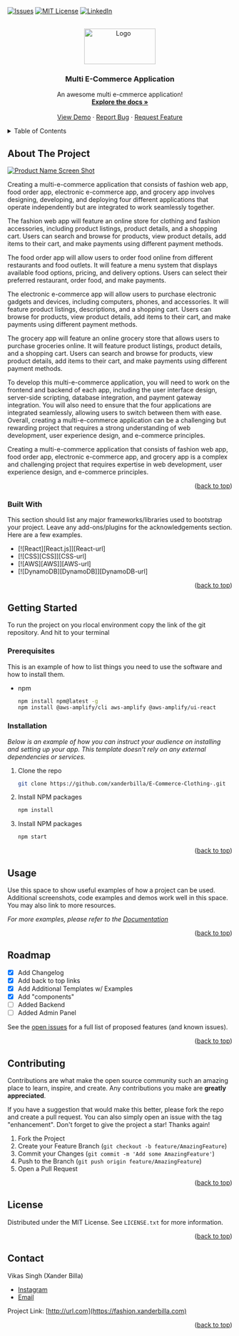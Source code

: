 [![Issues][issues-shield]][issues-url]
[![MIT License][license-shield]][license-url]
[![LinkedIn][linkedin-shield]][linkedin-url]



<!-- PROJECT LOGO -->
<br />
<div align="center">
  <a href="https://xanderbilla.com">
    <img src="https://i.imgur.com/G6sWWqH.png" alt="Logo" width="160" height="80">
  </a>

  <h3 align="center">Multi E-Commerce Application</h3>

  <p align="center">
    An awesome multi e-cmmerce application!
    <br />
    <a href="https://github.com/xanderbilla/"><strong>Explore the docs »</strong></a>
    <br />
    <br />
    <a href="https://fashion.xanderbilla.com">View Demo</a>
    ·
    <a href="https://github.com/xanderbilla/E-Commerce-Clothing-/issues">Report Bug</a>
    ·
    <a href="https://github.com/xanderbilla/E-Commerce-Clothing-/issues">Request Feature</a>
  </p>
</div>



<!-- TABLE OF CONTENTS -->
<details>
  <summary>Table of Contents</summary>
  <ol>
    <li>
      <a href="#about-the-project">About The Project</a>
      <ul>
        <li><a href="#built-with">Built With</a></li>
      </ul>
    </li>
    <li>
      <a href="#getting-started">Getting Started</a>
      <ul>
        <li><a href="#prerequisites">Prerequisites</a></li>
        <li><a href="#installation">Installation</a></li>
      </ul>
    </li>
    <li><a href="#usage">Usage</a></li>
    <li><a href="#roadmap">Roadmap</a></li>
    <li><a href="#contributing">Contributing</a></li>
    <li><a href="#license">License</a></li>
    <li><a href="#contact">Contact</a></li>
    <li><a href="#acknowledgments">Acknowledgments</a></li>
  </ol>
</details>



<!-- ABOUT THE PROJECT -->
## About The Project

[![Product Name Screen Shot][product-screenshot]](https://example.com)

Creating a multi-e-commerce application that consists of fashion web app, food order app, electronic e-commerce app, and grocery app involves designing, developing, and deploying four different applications that operate independently but are integrated to work seamlessly together.

The fashion web app will feature an online store for clothing and fashion accessories, including product listings, product details, and a shopping cart. Users can search and browse for products, view product details, add items to their cart, and make payments using different payment methods.

The food order app will allow users to order food online from different restaurants and food outlets. It will feature a menu system that displays available food options, pricing, and delivery options. Users can select their preferred restaurant, order food, and make payments.

The electronic e-commerce app will allow users to purchase electronic gadgets and devices, including computers, phones, and accessories. It will feature product listings, descriptions, and a shopping cart. Users can browse for products, view product details, add items to their cart, and make payments using different payment methods.

The grocery app will feature an online grocery store that allows users to purchase groceries online. It will feature product listings, product details, and a shopping cart. Users can search and browse for products, view product details, add items to their cart, and make payments using different payment methods.

To develop this multi-e-commerce application, you will need to work on the frontend and backend of each app, including the user interface design, server-side scripting, database integration, and payment gateway integration. You will also need to ensure that the four applications are integrated seamlessly, allowing users to switch between them with ease.
Overall, creating a multi-e-commerce application can be a challenging but rewarding project that requires a strong understanding of web development, user experience design, and e-commerce principles.

Creating a multi-e-commerce application that consists of fashion web app, food order app, electronic e-commerce app, and grocery app is a complex and challenging project that requires expertise in web development, user experience design, and e-commerce principles.


<p align="right">(<a href="#readme-top">back to top</a>)</p>



### Built With

This section should list any major frameworks/libraries used to bootstrap your project. Leave any add-ons/plugins for the acknowledgements section. Here are a few examples.

* [![React][React.js]][React-url]
* [![CSS][CSS]][CSS-url]
* [![AWS][AWS]][AWS-url]
* [![DynamoDB][DynamoDB]][DynamoDB-url]

<p align="right">(<a href="#readme-top">back to top</a>)</p>



<!-- GETTING STARTED -->
## Getting Started

To run the project on you rlocal environment copy the link of the git repository. And hit to your terminal

### Prerequisites

This is an example of how to list things you need to use the software and how to install them.
* npm
  ```sh
  npm install npm@latest -g 
  npm install @aws-amplify/cli aws-amplify @aws-amplify/ui-react 
  ```

### Installation

_Below is an example of how you can instruct your audience on installing and setting up your app. This template doesn't rely on any external dependencies or services._

1. Clone the repo
   ```sh
   git clone https://github.com/xanderbilla/E-Commerce-Clothing-.git
   ```
2. Install NPM packages
   ```sh
   npm install
   ```
3. Install NPM packages
   ```sh
   npm start
   ```

<p align="right">(<a href="#readme-top">back to top</a>)</p>



<!-- USAGE EXAMPLES -->
## Usage

Use this space to show useful examples of how a project can be used. Additional screenshots, code examples and demos work well in this space. You may also link to more resources.

_For more examples, please refer to the [Documentation](https://example.com)_

<p align="right">(<a href="#readme-top">back to top</a>)</p>



<!-- ROADMAP -->
## Roadmap

- [x] Add Changelog
- [x] Add back to top links
- [x] Add Additional Templates w/ Examples
- [x] Add "components" 
- [ ] Added Backend
- [ ] Added Admin Panel

See the [open issues](https://github.com/othneildrew/Best-README-Template/issues) for a full list of proposed features (and known issues).

<p align="right">(<a href="#readme-top">back to top</a>)</p>



<!-- CONTRIBUTING -->
## Contributing

Contributions are what make the open source community such an amazing place to learn, inspire, and create. Any contributions you make are **greatly appreciated**.

If you have a suggestion that would make this better, please fork the repo and create a pull request. You can also simply open an issue with the tag "enhancement".
Don't forget to give the project a star! Thanks again!

1. Fork the Project
2. Create your Feature Branch (`git checkout -b feature/AmazingFeature`)
3. Commit your Changes (`git commit -m 'Add some AmazingFeature'`)
4. Push to the Branch (`git push origin feature/AmazingFeature`)
5. Open a Pull Request

<p align="right">(<a href="#readme-top">back to top</a>)</p>



<!-- LICENSE -->
## License

Distributed under the MIT License. See `LICENSE.txt` for more information.

<p align="right">(<a href="#readme-top">back to top</a>)</p>



<!-- CONTACT -->
## Contact

Vikas Singh (Xander Billa)

* [Instagram](https://instagram.com/xander.billa)
* [Email](mailto:xanderbilla@gmail.com)

Project Link: [http://url.com](https://fashion.xanderbilla.com)

<p align="right">(<a href="#readme-top">back to top</a>)</p>



<!-- MARKDOWN LINKS & IMAGES -->
<!-- https://www.markdownguide.org/basic-syntax/#reference-style-links -->
[issues-shield]: https://img.shields.io/github/issues/othneildrew/Best-README-Template.svg?style=for-the-badge
[issues-url]: https://github.com/othneildrew/Best-README-Template/issues
[license-shield]: https://img.shields.io/github/license/othneildrew/Best-README-Template.svg?style=for-the-badge
[license-url]: https://github.com/othneildrew/Best-README-Template/blob/master/LICENSE.txt
[linkedin-shield]: https://img.shields.io/badge/-LinkedIn-black.svg?style=for-the-badge&logo=linkedin&colorB=555
[linkedin-url]: https://www.linkedin.com/in/vikas-singh-212278165/
[product-screenshot]: https://i.imgur.com/BDhA6TQ.png
